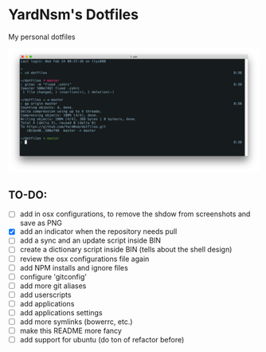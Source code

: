 # YardNsm's Dotfiles
My personal dotfiles

![The final product](https://raw.githubusercontent.com/YardNsm/dotfiles/master/_misc/media/terminal.png)

## TO-DO:
- [ ] add in osx configurations, to remove the shdow from screenshots and save as PNG
- [x] add an indicator when the repository needs pull
- [ ] add a sync and an update script inside BIN
- [ ] create a dictionary script inside BIN (tells about the shell design)
- [ ] review the osx configurations file again
- [ ] add NPM installs and ignore files
- [ ] configure 'gitconfig'
- [ ] add more git aliases
- [ ] add userscripts
- [ ] add applications
- [ ] add applications settings
- [ ] add more symlinks (bowerrc, etc.)
- [ ] make this README more fancy
- [ ] add support for ubuntu (do ton of refactor before)
